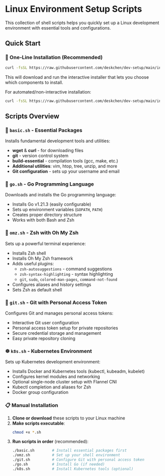 # Linux Environment Setup Scripts

This collection of shell scripts helps you quickly set up a Linux development environment with essential tools and configurations.

## Quick Start

### 🚀 One-Line Installation (Recommended)
```bash
curl -fsSL https://raw.githubusercontent.com/deskchen/dev-setup/main/install.sh | bash
```

This will download and run the interactive installer that lets you choose which components to install.

For automated/non-interactive installation:
```bash
curl -fsSL https://raw.githubusercontent.com/deskchen/dev-setup/main/install.sh | bash -s -- --non-interactive
```

## Scripts Overview

### 🔧 `basic.sh` - Essential Packages
Installs fundamental development tools and utilities:
- **wget** & **curl** - for downloading files
- **git** - version control system
- **build-essential** - compilation tools (gcc, make, etc.)
- **Additional utilities**: vim, htop, tree, unzip, and more
- **Git configuration** - sets up your username and email

### 🐹 `go.sh` - Go Programming Language
Downloads and installs the Go programming language:
- Installs Go v1.21.3 (easily configurable)
- Sets up environment variables (`GOPATH`, `PATH`)
- Creates proper directory structure
- Works with both Bash and Zsh

### 🚀 `omz.sh` - Zsh with Oh My Zsh
Sets up a powerful terminal experience:
- Installs Zsh shell
- Installs Oh My Zsh framework
- Adds useful plugins:
  - `zsh-autosuggestions` - command suggestions
  - `zsh-syntax-highlighting` - syntax highlighting
  - `git`, `sudo`, `colored-man-pages`, `command-not-found`
- Configures aliases and history settings
- Sets Zsh as default shell

### 🔐 `git.sh` - Git with Personal Access Token
Configures Git and manages personal access tokens:
- Interactive Git user configuration
- Personal access token setup for private repositories
- Secure credential storage and management
- Easy private repository cloning

### ☸️ `k8s.sh` - Kubernetes Environment
Sets up Kubernetes development environment:
- Installs Docker and Kubernetes tools (kubectl, kubeadm, kubelet)
- Configures kernel modules and networking
- Optional single-node cluster setup with Flannel CNI
- Kubectl completion and aliases for Zsh
- Docker group configuration

### 📋 Manual Installation

1. **Clone or download** these scripts to your Linux machine
2. **Make scripts executable**:
   ```bash
   chmod +x *.sh
   ```
3. **Run scripts in order** (recommended):
   ```bash
   ./basic.sh        # Install essential packages first
   ./omz.sh          # Set up your shell environment
   ./git.sh          # Configure Git with personal access token
   ./go.sh           # Install Go (if needed)
   ./k8s.sh          # Install Kubernetes tools (optional)
   ```